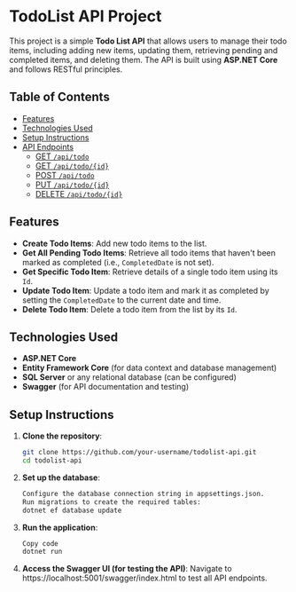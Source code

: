# TodoList API Project

This project is a simple **Todo List API** that allows users to manage their todo items, including adding new items, updating them, retrieving pending and completed items, and deleting them. The API is built using **ASP.NET Core** and follows RESTful principles.

## Table of Contents
- [Features](#features)
- [Technologies Used](#technologies-used)
- [Setup Instructions](#setup-instructions)
- [API Endpoints](#api-endpoints)
  - [GET `/api/todo`](#get-apitodo)
  - [GET `/api/todo/{id}`](#get-apitodoid)
  - [POST `/api/todo`](#post-apitodo)
  - [PUT `/api/todo/{id}`](#put-apitodoid)
  - [DELETE `/api/todo/{id}`](#delete-apitodoid)

## Features
- **Create Todo Items**: Add new todo items to the list.
- **Get All Pending Todo Items**: Retrieve all todo items that haven't been marked as completed (i.e., `CompletedDate` is not set).
- **Get Specific Todo Item**: Retrieve details of a single todo item using its `Id`.
- **Update Todo Item**: Update a todo item and mark it as completed by setting the `CompletedDate` to the current date and time.
- **Delete Todo Item**: Delete a todo item from the list by its `Id`.

## Technologies Used
- **ASP.NET Core**
- **Entity Framework Core** (for data context and database management)
- **SQL Server** or any relational database (can be configured)
- **Swagger** (for API documentation and testing)

## Setup Instructions
1. **Clone the repository**:
   ```bash
   git clone https://github.com/your-username/todolist-api.git
   cd todolist-api

2. **Set up the database**:
    ```bash
    Configure the database connection string in appsettings.json.
    Run migrations to create the required tables:
    dotnet ef database update

3. **Run the application**:
    ```bash
    Copy code
    dotnet run
    
4. **Access the Swagger UI (for testing the API)**:
    Navigate to https://localhost:5001/swagger/index.html to test all API endpoints.